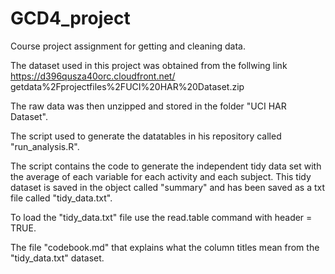 # GCD4_project
Course project assignment for getting and cleaning data.

The dataset used in this project was obtained from the follwing link
https://d396qusza40orc.cloudfront.net/
  getdata%2Fprojectfiles%2FUCI%20HAR%20Dataset.zip

The raw data was then unzipped and stored in the folder "UCI HAR Dataset".

The script used to generate the datatables in his repository called 
"run_analysis.R".

The script contains the code to generate the independent tidy data set with the 
average of each variable for each activity and each subject. This tidy dataset
is saved in the object called "summary" and has been saved as a txt file called
"tidy_data.txt".
    
To load the "tidy_data.txt" file use the read.table command with header = TRUE.

The file "codebook.md" that explains what the column titles mean from the 
"tidy_data.txt" dataset.
